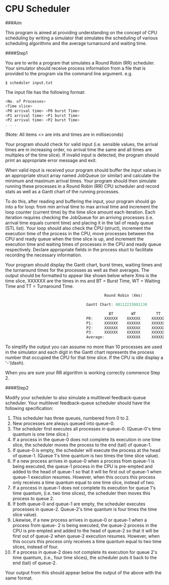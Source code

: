 CPU Scheduler
===========

###Aim

This program is aimed at providing understanding on the concept of CPU scheduling by writing a simulator that simulates the scheduling of various scheduling algorithms and the average turnaround and waiting time.

####Step1

You are to write a program that simulates a Round Robin (RR) scheduler. Your simulator should receive process information from a file that is provided to the program via the command line argument. e.g.

    $ scheduler input.txt

The input file has the following format:
```cpp
<No. of Processes>
<Time slice>
<P0 arrival time> <P0 burst Time>
<P1 arrival time> <P1 burst Time>
<P2 arrival time> <P2 burst Time>
. . .
```
(Note: All items <> are ints and times are in milliseconds)

Your program should check for valid input (i.e. sensible values, the arrival times are in increasing order, no arrival time the same and all times are multiples of the time slice). If invalid input is detected, the program should print an appropriate error message and exit. 

When valid input is received your program should buffer the input values in an appropriate
struct array named JobQueue (or similar) and calculate the minimum and maximum arrival times. Your program should then simulate running these processes in a Round Robin (RR) CPU scheduler and record stats as well as a Gantt chart of the running processes.

To do this, after reading and buffering the input, your program should go into a for loop: from min arrival time to max arrival time and increment the loop counter (current time) by the time slice amount each iteration. Each iteration requires checking the JobQueue for an arriving processes (i.e. arrival time equals current time) and placing it in the tail of ready queue (STL list). Your loop should also check the CPU (struct), increment the execution time of the process in the CPU, move processes between the CPU and ready queue when the time slice is up, and increment the execution time and waiting times of processes in the CPU and ready queue respectively. Declare appropriate fields in the process stuct to facilitate recording the necessary information.

Your program should display the Gantt chart, burst times, waiting times and the turnaround times for the processes as well as their averages. The output should be formatted to appear like shown below where Xms is the time slice, XXXXXX are the times in ms and BT = Burst Time, WT = Waiting Time and TT = Turnaround Time.
```cpp
                                            Round Robin (Xms)

                                    Gantt Chart: 00112233001130

                                              BT        WT         TT
                                    P0:     XXXXXX    XXXXXX     XXXXXX
                                    P1:     XXXXXX    XXXXXX     XXXXXX
                                    P2:     XXXXXX    XXXXXX     XXXXXX
                                    P3:     XXXXXX    XXXXXX     XXXXXX
                                    Average:          XXXXXX     XXXXXX
```

To simplify the output you can assume no more than 10 processes are used in the simulator and each digit in the Gantt chart represents the process number that occupied the CPU for that time slice. If the CPU is idle display a '-'(dash).

When you are sure your RR algorithm is working correctly commence Step 2.

####Step2

Modify your scheduler to also simulate a multilevel feedback-queue scheduler. Your multilevel feedback-queue scheduler should have the following specification:

1. This scheduler has three queues, numbered from 0 to 2.
2. New processes are always queued into queue-0.
3. The scheduler first executes all processes in queue-0. (Queue-0's time quantum is one time slice.)
4. If a process in the queue-0 does not complete its execution in one time slice, the scheduler moves the process to the end (tail) of queue-1.
5. If queue-0 is empty, the scheduler will execute the process at the head of queue-1. (Queue 1's time quantum is two times the time slice value).
6. If a new process arrives in queue-0 when a process from queue-1 is being executed, the queue-1 process in the CPU is pre-empted and added to the head of queue-1 so that it will be first out of queue-1 when queue-1 execution resumes. However, when this occurs this process only receives a time quantum equal to one time slice, instead of two.
7. If a process in queue-1 does not complete its execution for queue 1's time quantum, (i.e. two time slices), the scheduler then moves this process to queue 2.
8. If both queue-0 and queue-1 are empty, the scheduler executes processes in queue-2. Queue-2's time quantum is four times the time slice value).
9. Likewise, if a new process arrives in queue-0 or queue-1 when a process from queue- 2 is being executed, the queue-2 process in the CPU is pre-empted and added to the head of queue-2 so that it will be first out of queue-2 when queue-2 execution resumes. However, when this occurs this process only receives a time quantum equal to two time slices, instead of four.
10. If a process in queue-2 does not complete its execution for queue 2's time quantum, (i.e., four time slices), the scheduler puts it back to the end (tail) of queue-2.

Your output from this should appear below the output of the above with the same format.